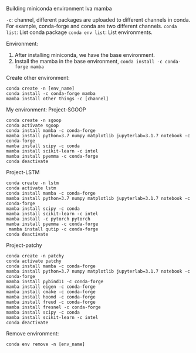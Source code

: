 Building miniconda environment Iva mamba

`-c`: channel, different packages are uploaded to different channels in conda. For example, conda-forge and conda are two different channels.
`conda list`: List conda package
`conda env list`: List environments.


Environment:

1. After installing miniconda, we have the base environment.
2. Install the mamba in the base environment, `conda install -c conda-forge mamba`

Create other environment:

```
conda create -n [env_name]
conda install -c conda-forge mamba
mamba install other things -c [channel]
```

My environment:
Project-SGOOP
```
conda create -n sgoop
conda activate sgoop
conda install mamba -c conda-forge
mamba install python=3.7 numpy matplotlib jupyterlab=3.1.7 notebook -c conda-forge
mamba install scipy -c conda
mamba install scikit-learn -c intel
mamba install pyemma -c conda-forge
conda deactivate
```

Project-LSTM
```
conda create -n lstm
conda activate lstm
conda install mamba -c conda-forge
mamba install python=3.7 numpy matplotlib jupyterlab=3.1.7 notebook -c conda-forge
mamba install scipy -c conda
mamba install scikit-learn -c intel
mamba install -c pytorch pytorch
mamba install pyemma -c conda-forge
 mamba install qutip -c conda-forge
conda deactivate
```

Project-patchy
```
conda create -n patchy
conda activate patchy
conda install mamba -c conda-forge
mamba install python=3.7 numpy matplotlib jupyterlab=3.1.7 notebook -c conda-forge
mamba install pybind11 -c conda-forge
mamba install eigen -c conda-forge
mamba install cmake -c conda-forge
mamba install hoomd -c conda-forge
mamba install freud -c conda-forge
mamba install fresnel -c conda-forge
mamba install scipy -c conda
mamba install scikit-learn -c intel
conda deactivate
```


Remove environment: 
```
conda env remove -n [env_name]
```
